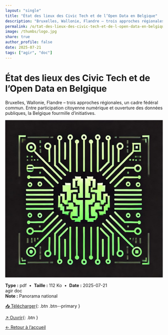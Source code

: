 ```yaml
---
layout: "single"
title: "État des lieux des Civic Tech et de l’Open Data en Belgique"
description: "Bruxelles, Wallonie, Flandre – trois approches régionales, un cadre fédéral commun. Entre participation citoyenne numérique et ouverture des données publiques, la Belgique fourmille d’initiatives."
permalink: /o/tat-des-lieux-des-civic-tech-et-de-l-open-data-en-belgique/
image: /thumbs/logo.jpg
share: true
author_profile: false
date: 2025-07-21
tags: ["agir", "doc"]
---
```

# État des lieux des Civic Tech et de l’Open Data en Belgique

Bruxelles, Wallonie, Flandre – trois approches régionales, un cadre fédéral commun. Entre participation citoyenne numérique et ouverture des données publiques, la Belgique fourmille d’initiatives.

![Aperçu](/thumbs/logo.jpg)

<div class="info-box">
<strong>Type :</strong> pdf &nbsp;•&nbsp; <strong>Taille :</strong> 112 Ko &nbsp;•&nbsp; <strong>Date :</strong> 2025-07-21
</div>


<div class="tags"><span class="tag">agir</span> <span class="tag">doc</span></div>

<div class="notice notice--info"><strong>Note :</strong> Panorama national</div>

[📥 Télécharger](/pdfs/opendata.pdf){: .btn .btn--primary }

[↗ Ouvrir](/pdfs/opendata.pdf){: .btn }

[← Retour à l’accueil](/)
